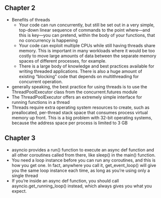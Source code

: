 
## Chapter 2
- Benefits of threads
    - Your code can run concurrently, but still be set out in a very simple, top-down linear sequence of commands to the point where—and this is key—you can pretend, within the body of your functions, that no concurrency is happening
    - Your code can exploit multiple CPUs while still having threads share memory. This is important in many workloads where it would be too costly to move large amounts of data between the separate memory spaces of different processes, for example.
    - There is a large body of knowledge and best practices available for writing threaded applications. There is also a huge amount of existing “blocking” code that depends on multithreading for concurrent operation.
- generally speaking, the best practice for using threads is to use the ThreadPoolExecutor class from the concurrent.futures module
- The ThreadPoolExecutor offers an extremely simple interface for running functions in a thread
- Threads require extra operating system resources to create, such as preallocated, per-thread stack space that consumes process virtual memory up front. This is a big problem with 32-bit operating systems, because the address space per process is limited to 3 GB

## Chapter 3
- asyncio provides a run() function to execute an async def function and all other coroutines called from there, like sleep() in the main() function.
- You need a loop instance before you can run any coroutines, and this is how you get one. In fact, anywhere you call it, get_event_loop() will give you the same loop instance each time, as long as you’re using only a single thread
- If you’re inside an async def function, you should call asyncio.get_running_loop() instead, which always gives you what you expect.
